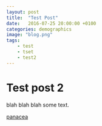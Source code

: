 ```yaml
---
layout: post
title:  "Test Post"
date:   2016-07-25 20:00:00 +0100
categories: demographics
image: "blog.png"
tags: 
    - test
    - tset
    - test2
---
```


# Test post 2

blah blah blah some text.

[panacea](http://www.phr.ie)
